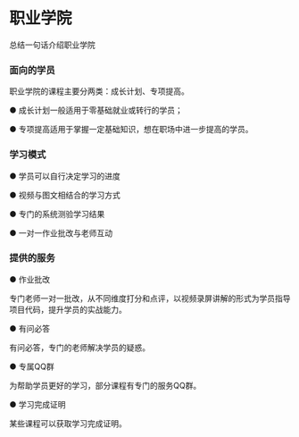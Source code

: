 # 职业学院

总结一句话介绍职业学院

### 面向的学员

职业学院的课程主要分两类：成长计划、专项提高。

  ● 成长计划一般适用于零基础就业或转行的学员；
  
  ● 专项提高适用于掌握一定基础知识，想在职场中进一步提高的学员。

### 学习模式

  ● 学员可以自行决定学习的进度
  
  ● 视频与图文相结合的学习方式
  
  ● 专门的系统测验学习结果
  
  ● 一对一作业批改与老师互动

### 提供的服务

  ● 作业批改
  
  专门老师一对一批改，从不同维度打分和点评，以视频录屏讲解的形式为学员指导项目代码，提升学员的实战能力。

  ● 有问必答
  
  有问必答，专门的老师解决学员的疑惑。

  ● 专属QQ群
  
  为帮助学员更好的学习，部分课程有专门的服务QQ群。

  ● 学习完成证明
  
  某些课程可以获取学习完成证明。

